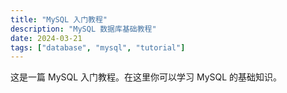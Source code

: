 ```yaml
---
title: "MySQL 入门教程"
description: "MySQL 数据库基础教程"
date: 2024-03-21
tags: ["database", "mysql", "tutorial"]
---
```


这是一篇 MySQL 入门教程。在这里你可以学习 MySQL 的基础知识。 